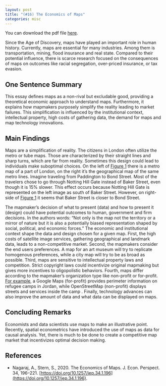```yaml
---
layout: post
title: "(#16) The Economics of Maps"
categories: misc
---
```


You can download the pdf file [here](https://jjgecon.github.io/files/opecon_pdfs/16.pdf).

Since the Age of Discovery, maps have played an important role in human history. Currently, maps are essential for many industries. Among them is transportation, mining, flood insurance and real state. Compared to their potential influence, there is scarce research focused on the consequences of maps on outcomes like racial segregation, over-priced insurance, or tax evasion.

## One Sentence Summary

This essay defines maps as a non-rival but excludable good, providing a theoretical economic approach to understand maps. Furthermore, it explains how mapmakers purposely simplify the reality leading to market failures. This simplification is influenced by the institutional context, intellectual property, high costs of gathering data, the demand for maps and map technology innovations.

## Main Findings

Maps are a simplification of reality. The citizens in London often utilize the metro or tube maps. Those are characterized by their straight lines and sharp turns, which are far from reality. Sometimes this design could lead to individuals make suboptimal choices. On the left of [Figure 1](https://pubs.aeaweb.org/action/showImage?doi=10.1257%2Fjep.34.1.196&iName=master.img-003.jpg&type=master) there is a metro map of a part of London, on the right it’s the geographical map of the same metro lines. Imagine traveling from Paddington to Bond Street. Most of the travelers chose to go through Notting Hill Gate instead of Baker Street, even though it is 15% slower. This effect occurs because Notting Hill Gate is represented on the left image as south of Baker Street. However, on right-side of [Figure 1](https://pubs.aeaweb.org/action/showImage?doi=10.1257%2Fjep.34.1.196&iName=master.img-003.jpg&type=master) it seems that Baker Street is closer to Bond Street.

The mapmaker’s decision of what to present (data) and how to present it (design) could have potential outcomes to human, government and firm decisions. In the authors words: “Not only is the map not the territory or a mirror of nature but it is also a potentially biased representation shaped by social, political, and economic forces.” The economic and institutional context shape the data and design chosen for a given map. First, the high costs of satellite image services, gathering geographical and landmark data, leads to a non-competitive market. Second, the mapmakers consider the end users preferences. A map for an art museum will try to replicate homogenous preferences, while a city map will try to be as broad as possible. Third, maps are sensitive to intellectual property laws and competition. Strict copyright laws could incentivize original mapmaking but gives more incentives to oligopolistic behaviors. Fourth, maps differ according to the mapmaker’s organization type like non-profit or for-profit. [For example](https://pubs.aeaweb.org/action/showImage?doi=10.1257%2Fjep.34.1.196&iName=master.img-013.jpg&type=master), a Google Maps (for-profit) provides perimeter information on refugee camps in Jordan, while OpenStreetMap (non-profit) displays streets and services inside the camp . Finally, technology advances can also improve the amount of data and what data can be displayed on maps.

## Concluding Remarks

Economists and data scientists use maps to make an illustrative point. Recently, spatial econometrics have introduced the use of maps as data for causal analysis. Yet, there is much to be done to create a competitive map market that incentivizes optimal decision making.

## References

* Nagaraj, A., Stern, S., 2020. The Economics of Maps. J. Econ. Perspect. 34, 196–221. [https://doi.org/10.1257/jep.34.1.196](https://doi.org/10.1257/jep.34.1.196).
